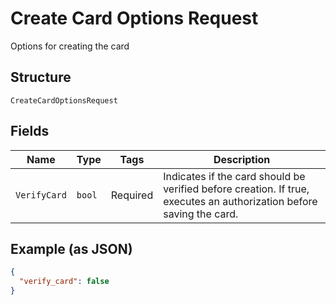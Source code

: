 
# Create Card Options Request

Options for creating the card

## Structure

`CreateCardOptionsRequest`

## Fields

| Name | Type | Tags | Description |
|  --- | --- | --- | --- |
| `VerifyCard` | `bool` | Required | Indicates if the card should be verified before creation. If true, executes an authorization before saving the card. |

## Example (as JSON)

```json
{
  "verify_card": false
}
```

